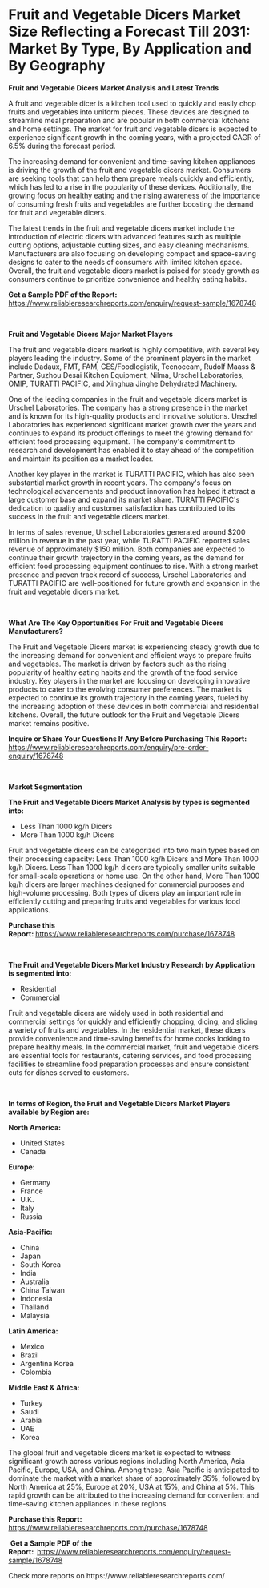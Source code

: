 <p><h1>Fruit and Vegetable Dicers Market Size Reflecting a Forecast Till 2031: Market By Type, By Application and By Geography</h1></p><p><strong>Fruit and Vegetable Dicers Market Analysis and Latest Trends</strong></p>
<p><p>A fruit and vegetable dicer is a kitchen tool used to quickly and easily chop fruits and vegetables into uniform pieces. These devices are designed to streamline meal preparation and are popular in both commercial kitchens and home settings. The market for fruit and vegetable dicers is expected to experience significant growth in the coming years, with a projected CAGR of 6.5% during the forecast period.</p><p>The increasing demand for convenient and time-saving kitchen appliances is driving the growth of the fruit and vegetable dicers market. Consumers are seeking tools that can help them prepare meals quickly and efficiently, which has led to a rise in the popularity of these devices. Additionally, the growing focus on healthy eating and the rising awareness of the importance of consuming fresh fruits and vegetables are further boosting the demand for fruit and vegetable dicers.</p><p>The latest trends in the fruit and vegetable dicers market include the introduction of electric dicers with advanced features such as multiple cutting options, adjustable cutting sizes, and easy cleaning mechanisms. Manufacturers are also focusing on developing compact and space-saving designs to cater to the needs of consumers with limited kitchen space. Overall, the fruit and vegetable dicers market is poised for steady growth as consumers continue to prioritize convenience and healthy eating habits.</p></p>
<p><strong>Get a Sample PDF of the Report:&nbsp;</strong> <a href="https://www.reliableresearchreports.com/enquiry/request-sample/1678748">https://www.reliableresearchreports.com/enquiry/request-sample/1678748</a></p>
<p>&nbsp;</p>
<p><strong>Fruit and Vegetable Dicers Major Market Players</strong></p>
<p><p>The fruit and vegetable dicers market is highly competitive, with several key players leading the industry. Some of the prominent players in the market include Dadaux, FMT, FAM, CES/Foodlogistik, Tecnoceam, Rudolf Maass & Partner, Suzhou Desai Kitchen Equipment, Nilma, Urschel Laboratories, OMIP, TURATTI PACIFIC, and Xinghua Jinghe Dehydrated Machinery.</p><p>One of the leading companies in the fruit and vegetable dicers market is Urschel Laboratories. The company has a strong presence in the market and is known for its high-quality products and innovative solutions. Urschel Laboratories has experienced significant market growth over the years and continues to expand its product offerings to meet the growing demand for efficient food processing equipment. The company's commitment to research and development has enabled it to stay ahead of the competition and maintain its position as a market leader.</p><p>Another key player in the market is TURATTI PACIFIC, which has also seen substantial market growth in recent years. The company's focus on technological advancements and product innovation has helped it attract a large customer base and expand its market share. TURATTI PACIFIC's dedication to quality and customer satisfaction has contributed to its success in the fruit and vegetable dicers market.</p><p>In terms of sales revenue, Urschel Laboratories generated around $200 million in revenue in the past year, while TURATTI PACIFIC reported sales revenue of approximately $150 million. Both companies are expected to continue their growth trajectory in the coming years, as the demand for efficient food processing equipment continues to rise. With a strong market presence and proven track record of success, Urschel Laboratories and TURATTI PACIFIC are well-positioned for future growth and expansion in the fruit and vegetable dicers market.</p></p>
<p>&nbsp;</p>
<p><strong>What Are The Key Opportunities For Fruit and Vegetable Dicers Manufacturers?</strong></p>
<p><p>The Fruit and Vegetable Dicers market is experiencing steady growth due to the increasing demand for convenient and efficient ways to prepare fruits and vegetables. The market is driven by factors such as the rising popularity of healthy eating habits and the growth of the food service industry. Key players in the market are focusing on developing innovative products to cater to the evolving consumer preferences. The market is expected to continue its growth trajectory in the coming years, fueled by the increasing adoption of these devices in both commercial and residential kitchens. Overall, the future outlook for the Fruit and Vegetable Dicers market remains positive.</p></p>
<p><strong>Inquire or Share Your Questions If Any Before Purchasing This Report:</strong> <a href="https://www.reliableresearchreports.com/enquiry/pre-order-enquiry/1678748">https://www.reliableresearchreports.com/enquiry/pre-order-enquiry/1678748</a></p>
<p>&nbsp;</p>
<p><strong>Market Segmentation</strong></p>
<p><strong>The Fruit and Vegetable Dicers Market Analysis by types is segmented into:</strong></p>
<p><ul><li>Less Than 1000 kg/h Dicers</li><li>More Than 1000 kg/h Dicers</li></ul></p>
<p><p>Fruit and vegetable dicers can be categorized into two main types based on their processing capacity: Less Than 1000 kg/h Dicers and More Than 1000 kg/h Dicers. Less Than 1000 kg/h dicers are typically smaller units suitable for small-scale operations or home use. On the other hand, More Than 1000 kg/h dicers are larger machines designed for commercial purposes and high-volume processing. Both types of dicers play an important role in efficiently cutting and preparing fruits and vegetables for various food applications.</p></p>
<p><strong>Purchase this Report:&nbsp;</strong><a href="https://www.reliableresearchreports.com/purchase/1678748">https://www.reliableresearchreports.com/purchase/1678748</a></p>
<p>&nbsp;</p>
<p><strong>The Fruit and Vegetable Dicers Market Industry Research by Application is segmented into:</strong></p>
<p><ul><li>Residential</li><li>Commercial</li></ul></p>
<p><p>Fruit and vegetable dicers are widely used in both residential and commercial settings for quickly and efficiently chopping, dicing, and slicing a variety of fruits and vegetables. In the residential market, these dicers provide convenience and time-saving benefits for home cooks looking to prepare healthy meals. In the commercial market, fruit and vegetable dicers are essential tools for restaurants, catering services, and food processing facilities to streamline food preparation processes and ensure consistent cuts for dishes served to customers.</p></p>
<p>&nbsp;</p>
<p><strong>In terms of Region, the Fruit and Vegetable Dicers Market Players available by Region are:</strong></p>
<p>
    <p> <strong> North America: </strong>
        <ul>
            <li>United States</li>
            <li>Canada</li>
        </ul>
        </p> 
    <p> <strong> Europe: </strong>
        <ul>
            <li>Germany</li>
            <li>France</li>
            <li>U.K.</li>
            <li>Italy</li>
            <li>Russia</li>
        </ul>
        </p> 
    <p> <strong> Asia-Pacific: </strong>
        <ul>
            <li>China</li>
            <li>Japan</li>
            <li>South Korea</li>
            <li>India</li>
            <li>Australia</li>
            <li>China Taiwan</li>
            <li>Indonesia</li>
            <li>Thailand</li>
            <li>Malaysia</li>
        </ul>
        </p> 
    <p> <strong> Latin America: </strong>
        <ul>
            <li>Mexico</li>
            <li>Brazil</li>
            <li>Argentina Korea</li>
            <li>Colombia</li>
        </ul>
        </p> 
    <p> <strong> Middle East & Africa: </strong>
        <ul>
            <li>Turkey</li>
            <li>Saudi</li>
            <li>Arabia</li>
            <li>UAE</li>
            <li>Korea</li>
        </ul>
    </p>
    </p>
<p><p>The global fruit and vegetable dicers market is expected to witness significant growth across various regions including North America, Asia Pacific, Europe, USA, and China. Among these, Asia Pacific is anticipated to dominate the market with a market share of approximately 35%, followed by North America at 25%, Europe at 20%, USA at 15%, and China at 5%. This rapid growth can be attributed to the increasing demand for convenient and time-saving kitchen appliances in these regions.</p></p>
<p><strong>Purchase this Report: </strong><a href="https://www.reliableresearchreports.com/purchase/1678748">https://www.reliableresearchreports.com/purchase/1678748</a></p>
<p>&nbsp;<strong>Get a Sample PDF of the Report:&nbsp;&nbsp;</strong><a href="https://www.reliableresearchreports.com/enquiry/request-sample/1678748">https://www.reliableresearchreports.com/enquiry/request-sample/1678748</a></p>
<p><strong></strong></p>
<p>Check more reports on https://www.reliableresearchreports.com/</p>